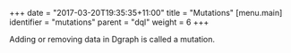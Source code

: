 +++
date = "2017-03-20T19:35:35+11:00"
title = "Mutations"
[menu.main]
  identifier = "mutations"
  parent = "dql"
  weight = 6
+++

Adding or removing data in Dgraph is called a mutation.